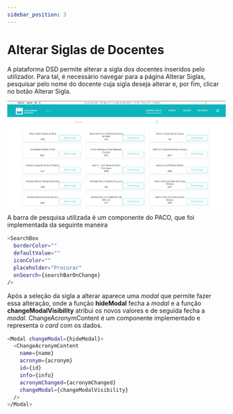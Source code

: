 ```yaml
---
sidebar_position: 3
---
```


# Alterar Siglas de Docentes

A plataforma DSD permite alterar a sigla dos docentes inseridos pelo utilizador. Para tal, é necessário navegar para a página Alterar Siglas, pesquisar pelo nome do docente cuja sigla deseja alterar e, por fim, clicar no botão Alterar Sigla.

![Alterar Siglas](./alterar-siglas.png)

A barra de pesquisa utilizada é um componente do PACO, que foi implementada da seguinte maneira
```bash
<SearchBox
  borderColor=""
  defaultValue=""
  iconColor=""
  placeholder="Procurar"
  onSearch={searchBarOnChange}
/>
```

Após a seleção da sigla a alterar aparece uma *modal* que permite fazer essa alteração, onde a função **hideModal** fecha a *modal* e a função **changeModalVisibility** atribui os novos valores e de seguida fecha a *modal*. ChangeAcronymContent é um componente implementado e representa o *card* com os dados.
```bash
<Modal changeModal={hideModal}>
  <ChangeAcronymContent
    name={name}
    acronym={acronym}
    id={id}
    info={info}
    acronymChanged={acronymChanged}
    changeModal={changeModalVisibility}
  />
</Modal>
```